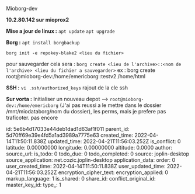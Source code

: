 Mioborg-dev

**10.2.80.142 sur mioprox2**


**Mise a jour de linux :**
`apt update`
`apt upgrade`

**Borg :**
`apt install borgbackup`

`borg init -e repokey-blake2 <lieu du fichier>`

pour sauvegarder cela sera :
`borg create <lieu de l'archive>::<nom de l'archive> <lieu du fichier a sauvegarder>`
ex : borg create root@mioborg-dev:/home/emericborg::testv2 /home/html






**SSH :**
`vi .ssh/authorized_keys`
rajout de la cle ssh






**Sur vorta :**
Initialiser un nouveau depot --> `root@mioborg-dev:/home/emericborg`
(J'ai pas reussi a le mettre dans le dossier /mnt/miodataborg/nom du dossier), les perms, mais je prefere pas traficoter. pas encore



id: 5e6b4d17033e44deb1dad1d63af1f011
parent_id: 5d70ff69e39e4fd5a1ad3989a7775e63
created_time: 2022-04-14T11:50:11.838Z
updated_time: 2022-04-21T11:56:03.252Z
is_conflict: 0
latitude: 0.00000000
longitude: 0.00000000
altitude: 0.0000
author: 
source_url: 
is_todo: 0
todo_due: 0
todo_completed: 0
source: joplin-desktop
source_application: net.cozic.joplin-desktop
application_data: 
order: 0
user_created_time: 2022-04-14T11:50:11.838Z
user_updated_time: 2022-04-21T11:56:03.252Z
encryption_cipher_text: 
encryption_applied: 0
markup_language: 1
is_shared: 0
share_id: 
conflict_original_id: 
master_key_id: 
type_: 1